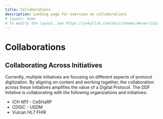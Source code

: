 ```yaml
---
title: Collaborations
description: Landing page for overview on collaborations
# layout: home
# To modify the layout, see https://jekyllrb.com/docs/themes/#overriding-theme-defaults
---
```

# Collaborations

## Collaborating Across Initiatives

Currently, multiple initiatives are focusing on different aspects of protocol digitization.  By aligning on content and working together, the collaboration across these initiatives amplifies the value of a Digital Protocol. The DDF Initative is collaborating with the following organizations and initiatives:
- ICH M11 - CeSHaRP
- CDISC - USDM
- Vulcan HL7 FHIR
